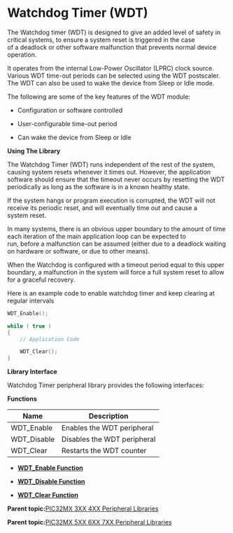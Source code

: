 # Watchdog Timer \(WDT\)

The Watchdog timer \(WDT\) is designed to give an added level of safety in critical systems, to ensure a system reset is triggered in the case<br />of a deadlock or other software malfunction that prevents normal device operation.

It operates from the internal Low-Power Oscillator \(LPRC\) clock source. Various WDT time-out periods can be selected using the WDT postscaler. The WDT can also be used to wake the device from Sleep or Idle mode.

The following are some of the key features of the WDT module:

-   Configuration or software controlled

-   User-configurable time-out period

-   Can wake the device from Sleep or Idle


**Using The Library**

The Watchdog Timer \(WDT\) runs independent of the rest of the system, causing system resets whenever it times out. However, the application<br />software should ensure that the timeout never occurs by resetting the WDT periodically as long as the software is in a known healthy state.

If the system hangs or program execution is corrupted, the WDT will not receive its periodic reset, and will eventually time out and cause a<br />system reset.

In many systems, there is an obvious upper boundary to the amount of time each iteration of the main application loop can be expected to<br />run, before a malfunction can be assumed \(either due to a deadlock waiting on hardware or software, or due to other means\).

When the Watchdog is configured with a timeout period equal to this upper boundary, a malfunction in the system will force a full system reset to allow for a graceful recovery.

Here is an example code to enable watchdog timer and keep clearing at regular intervals

```c
WDT_Enable();

while ( true )
{
    // Application Code

    WDT_Clear();
}
```

**Library Interface**

Watchdog Timer peripheral library provides the following interfaces:

**Functions**

|Name|Description|
|----|-----------|
|WDT\_Enable|Enables the WDT peripheral|
|WDT\_Disable|Disables the WDT peripheral|
|WDT\_Clear|Restarts the WDT counter|

-   **[WDT\_Enable Function](GUID-C2250206-CDE0-4ACC-A7E2-974D26EECBB6.md)**  

-   **[WDT\_Disable Function](GUID-F0AE58EF-593E-409A-9DA7-1572D2031C47.md)**  

-   **[WDT\_Clear Function](GUID-063E1CC2-BCEA-427C-BC8E-D657591BDF41.md)**  


**Parent topic:**[PIC32MX 3XX 4XX Peripheral Libraries](GUID-2C79235F-A27F-4622-BBDA-943C35FD7940.md)

**Parent topic:**[PIC32MX 5XX 6XX 7XX Peripheral Libraries](GUID-91DC3697-58A9-4E5B-95DE-F4B08BA9C8DD.md)

